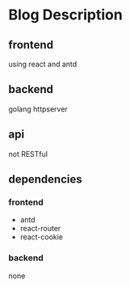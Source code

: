 # Blog Description

## frontend 

using react and antd

## backend 

golang httpserver

## api

not RESTful

## dependencies

### frontend 

* antd
* react-router
* react-cookie

### backend

none


